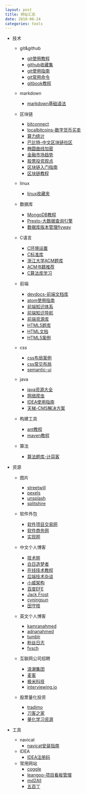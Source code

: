 ```yaml
---
layout: post
title: 网址汇总
date: 2018-06-24
categories: tools
---
```


* 技术

  * git&github

    * [git使用教程](https://www.liaoxuefeng.com/wiki/0013739516305929606dd18361248578c67b8067c8c017b000)
    * [github收藏集](https://github.com/AntBranch/awesome-github)
    * [git使用指南](https://progit.bootcss.com)
    * [git常用命令](http://www.ruanyifeng.com/blog/2015/12/git-cheat-sheet.html)
    * [gitbook教程](https://toolchain.gitbook.com/)

  * markdown

    * [markdown基础语法](https://www.appinn.com/markdown/)

  * 区块链

    * [bitconnect](https://bitconnect.co)
    * [localbitcoins-数字货币买卖](https://localbitcoins.com/zh-cn)
    * [算力统计](https://btc.com)
    * [巴比特-中文区块链社区](http://www.8btc.com)
    * [椭圆曲线加密](http://8btc.com/article-138-1.html)
    * [金融市场趋势](https://cn.tradingview.com)
    * [股票投资观点](https://cn.tradingview.com)
    * [区块链入门指南](https://daimajia.com/2017/08/24/how-to-start-blockchain-learning)
    * [区块链教程](https://learnblockchain.cn/2018/01/11/guide)

  * linux

    * [linux收藏夹](https://github.com/0xE8551CCB/awesome-linux-software-cn)

  * 数据库

    * [MongoDB教程](http://www.runoob.com/mongodb/mongodb-tutorial.html)
    * [Presto-大数据查询引擎](http://prestodb-china.com/)
    * [数据库版本管理flyway](http://qinghua.github.io/flyway/)

  * C语言

    * [C环境设置](http://www.runoob.com/cprogramming/c-environment-setup.html)
    * [C标准库](http://www.runoob.com/cprogramming/c-standard-library-math-h.html)
    * [浙江大学ACM题库](http://acm.zju.edu.cn/onlinejudge/)
    * [ACM书籍推荐](http://www.cnblogs.com/samjustin/articles/4563734.html)
    * [C算法库学习](https://github.com/eddyerburgh/c-sorting-algorithms)

  * 前端

    * [devdocs-前端文档库](http://devdocs.io)
    * [atom使用指南](https://wizardforcel.gitbooks.io/atom-flight-manual-zh-cn/content/2.11-Version-Control-in-Atom.html)
    * [前端知识体系](https://www.gitbook.com/book/sqrtthree/front-end-handbook-2017/details)
    * [前端知识导航](http://www.daqianduan.com/nav)
    * [前端资源库](https://www.awesomes.cn)
    * [HTML5题库](https://codepen.io/EleftheriaBatsou/full/oBXqqx)
    * [HTML文档](https://webplatform.github.io/docs/html)
    * [HTML5案例](https://html5up.net)

  * css

    * [css布局案例](http://www.oschina.net/news/26927/css-layouts-40-tutorials-tips-demos-and-best-practices)
    * [css常见布局](http://blog.bingo929.com/43-div-css-psd-xhtml-css.html)
    * [semantic-ui](http://www.semantic-ui.cn/usage/theming.html)

  * java

    * [java资源大全](https://github.com/jobbole/awesome-java-cn#ancients)
    * [网络爬虫](http://hao.jobbole.com/category/java/java-web-crawling)
    * [IDEA使用指南](https://www.gitbook.com/book/dancon/intellij-idea/details)
    * [天梯-CMS解决方案](https://github.com/xujeff/tianti)

  * 构建工具

    * [ant教程](https://www.w3cschool.cn/ant/m24b1hwf.html)
    * [maven教程](https://ayayui.gitbooks.io/tutorialspoint-maven/content)

  * 算法

    * [算法题库-计蒜客](https://www.jisuanke.com/course)

* 资源

  * 图片

    * [streetwill](http://streetwill.co)
    * [pexels](https://www.pexels.com)
    * [unsplash](https://unsplash.com)
    * [splitshire](https://www.splitshire.com)

  * 软件外包

    * [软件项目交易网](https://www.sxsoft.com)
    * [软件商务网](http://www.bizsofts.com)
    * [实现网](https://shixian.com)

  * 中文个人博客
  
    * [技术胖](https://jspang.com)
    * [白日造梦者](https://www.cyj.me)
    * [在线技术教程](https://www.tutorialspoint.com/index.htm)
    * [后端技术杂谈](http://www.rowkey.me)
    * [小威架构](https://gitee.com/zhang.w)
    * [百度EFE](https://efe.baidu.com/blog)
    * [Jack Frost](http://www.fuzhufuzhu.com)
    * [cyningsun](http://cyningsun.github.io)
    * [田守枝](http://www.tianshouzhi.com)
  * 英文个人博客
    * [kamranahmed](https://kamranahmed.info)
    * [adnanahmed](https://adnanahmed.info)
    * [tumblr](http://rsms.tumblr.com)
    * [粉丝日志](http://blog.fens.me)
    * [fvsch](https://fvsch.com)
  * 互联网公司招聘
    * [浪潮集团](http://career.inspur.com/cwbase/web/recportal/campus2019/index.html)
    * [麦客](https://cn.mikecrm.com/MmpHuw9)
    * [极米科技](https://www.xgimi.com/hr/1.html)
    * [interviewing.io](https://interviewing.io)
  * 股票量化投资
    * [tradimo](https://learn.tradimo.com)
    * [刀客之家](http://www.ouyuanquan.com)
    * [量化学习资源](https://www.ricequant.com/community/topic/47/)
* 工具
  * navicat
    * [navicat安装指南](https://www.jianshu.com/p/42a33b0dda9c)
  * IDEA
    * [IDEA注册码](http://idea.lanyus.com)
  * 常用网站
    * [coggle](https://coggle.it)
    * [leangoo-项目看板管理](https://www.leangoo.com/kanban/mindmap/index/2647459/21138a7026e75589b6bb0874a90db5ee#)
    * [md2All](http://md.aclickall.com)
    * [五百丁](http://www.500d.me/editresume)